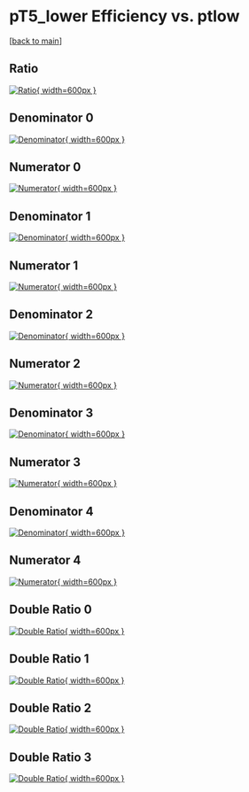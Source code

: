 # pT5_lower Efficiency vs. ptlow

[[back to main](./)]



## Ratio

[![Ratio](../mtv/var/pT5_lower_vtr_13_0_eff_ptlow.png){ width=600px }](../mtv/var/pT5_lower_vtr_13_0_eff_ptlow.pdf)

## Denominator 0

[![Denominator](../mtv/den/pT5_lower_vtr_13_0_eff_ptlow_den0.png){ width=600px }](../mtv/den/pT5_lower_vtr_13_0_eff_ptlow_den0.pdf)

## Numerator 0

[![Numerator](../mtv/num/pT5_lower_vtr_13_0_eff_ptlow_num0.png){ width=600px }](../mtv/num/pT5_lower_vtr_13_0_eff_ptlow_num0.pdf)

## Denominator 1

[![Denominator](../mtv/den/pT5_lower_vtr_13_0_eff_ptlow_den1.png){ width=600px }](../mtv/den/pT5_lower_vtr_13_0_eff_ptlow_den1.pdf)

## Numerator 1

[![Numerator](../mtv/num/pT5_lower_vtr_13_0_eff_ptlow_num1.png){ width=600px }](../mtv/num/pT5_lower_vtr_13_0_eff_ptlow_num1.pdf)

## Denominator 2

[![Denominator](../mtv/den/pT5_lower_vtr_13_0_eff_ptlow_den2.png){ width=600px }](../mtv/den/pT5_lower_vtr_13_0_eff_ptlow_den2.pdf)

## Numerator 2

[![Numerator](../mtv/num/pT5_lower_vtr_13_0_eff_ptlow_num2.png){ width=600px }](../mtv/num/pT5_lower_vtr_13_0_eff_ptlow_num2.pdf)

## Denominator 3

[![Denominator](../mtv/den/pT5_lower_vtr_13_0_eff_ptlow_den3.png){ width=600px }](../mtv/den/pT5_lower_vtr_13_0_eff_ptlow_den3.pdf)

## Numerator 3

[![Numerator](../mtv/num/pT5_lower_vtr_13_0_eff_ptlow_num3.png){ width=600px }](../mtv/num/pT5_lower_vtr_13_0_eff_ptlow_num3.pdf)

## Denominator 4

[![Denominator](../mtv/den/pT5_lower_vtr_13_0_eff_ptlow_den4.png){ width=600px }](../mtv/den/pT5_lower_vtr_13_0_eff_ptlow_den4.pdf)

## Numerator 4

[![Numerator](../mtv/num/pT5_lower_vtr_13_0_eff_ptlow_num4.png){ width=600px }](../mtv/num/pT5_lower_vtr_13_0_eff_ptlow_num4.pdf)

## Double Ratio 0

[![Double Ratio](../mtv/ratio/pT5_lower_vtr_13_0_eff_ptlow_ratio0.png){ width=600px }](../mtv/ratio/pT5_lower_vtr_13_0_eff_ptlow_ratio0.pdf)

## Double Ratio 1

[![Double Ratio](../mtv/ratio/pT5_lower_vtr_13_0_eff_ptlow_ratio1.png){ width=600px }](../mtv/ratio/pT5_lower_vtr_13_0_eff_ptlow_ratio1.pdf)

## Double Ratio 2

[![Double Ratio](../mtv/ratio/pT5_lower_vtr_13_0_eff_ptlow_ratio2.png){ width=600px }](../mtv/ratio/pT5_lower_vtr_13_0_eff_ptlow_ratio2.pdf)

## Double Ratio 3

[![Double Ratio](../mtv/ratio/pT5_lower_vtr_13_0_eff_ptlow_ratio3.png){ width=600px }](../mtv/ratio/pT5_lower_vtr_13_0_eff_ptlow_ratio3.pdf)

